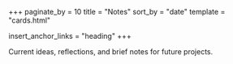 +++
paginate_by = 10
title = "Notes"
sort_by = "date"
template = "cards.html"

insert_anchor_links = "heading"
+++

Current ideas, reflections, and brief notes for future projects.
